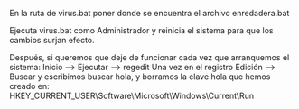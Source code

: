 En la ruta de virus.bat poner donde se encuentra el archivo enredadera.bat

Ejecuta virus.bat como Administrador y reinicia el sistema para que los cambios surjan efecto.

Después, si queremos que deje de funcionar cada vez que arranquemos el sistema:
Inicio --> Ejecutar --> regedit
Una vez en el registro Edición --> Buscar y escribimos buscar hola, y borramos la clave hola que hemos creado en:
HKEY_CURRENT_USER\Software\Microsoft\Windows\Current\Run
